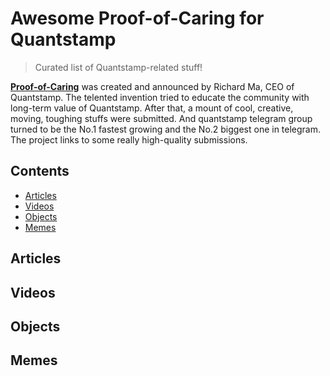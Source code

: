 # Awesome Proof-of-Caring for Quantstamp


> Curated list of Quantstamp-related stuff!

**[Proof-of-Caring](https://medium.com/quantstamp/announcing-proof-of-caring-9fa3209854ff)** was created and announced by Richard Ma, CEO of Quantstamp. The telented invention tried to educate the community with long-term value of Quantstamp. After that, a mount of cool, creative, moving, toughing stuffs were submitted. And quantstamp telegram group turned to be the No.1 fastest growing and the No.2 biggest one in telegram. The project links to some really high-quality submissions.

## Contents

* [Articles](#articles)
* [Videos](#videos)
* [Objects](#objects)
* [Memes](#mems)

## Articles


## Videos


## Objects


## Memes
